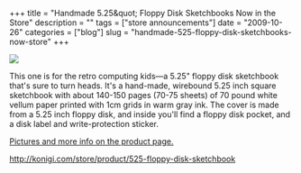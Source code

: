 +++
title = "Handmade 5.25&amp;quot; Floppy Disk Sketchbooks Now in the Store"
description = ""
tags = ["store announcements"]
date = "2009-10-26"
categories = ["blog"]
slug = "handmade-525-floppy-disk-sketchbooks-now-store"
+++



  <div class="notebook-screenshot"><a href="http://shop.konigi.com/product/525-floppy-disk-sketchbook?q=store/product/525-floppy-disk-sketchbook"><img id='bluga-thumbnail-1927' class='bluga-thumbnail large' src='http://media.konigi.com/bluga/
wt4ae62169b90b1_1.jpg'/></a></div><p>This one is for the retro computing kids—a 5.25" floppy disk sketchbook that's sure to turn heads. It's a hand-made, wirebound 5.25 inch square sketchbook with about 140-150 pages (70-75 sheets) of 70 pound white vellum paper printed with 1cm grids in warm gray ink. The cover is made from a 5.25 inch floppy disk, and inside you'll find a floppy disk pocket, and a disk label and write-protection sticker.</p>
<p><a href="http://shop.konigi.com/product/525-floppy-disk-sketchbook?q=store/product/525-floppy-disk-sketchbook">Pictures and more info on the product page.</a></p>
    
  <a href="http://shop.konigi.com/product/525-floppy-disk-sketchbook?q=store/product/525-floppy-disk-sketchbook">http://konigi.com/store/product/525-floppy-disk-sketchbook</a>
